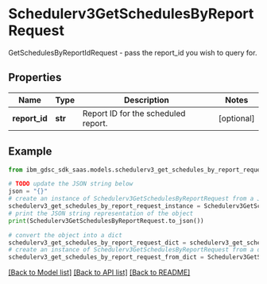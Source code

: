 # Schedulerv3GetSchedulesByReportRequest

GetSchedulesByReportIdRequest - pass the report_id you wish to query for.

## Properties

Name | Type | Description | Notes
------------ | ------------- | ------------- | -------------
**report_id** | **str** | Report ID for the scheduled report. | [optional] 

## Example

```python
from ibm_gdsc_sdk_saas.models.schedulerv3_get_schedules_by_report_request import Schedulerv3GetSchedulesByReportRequest

# TODO update the JSON string below
json = "{}"
# create an instance of Schedulerv3GetSchedulesByReportRequest from a JSON string
schedulerv3_get_schedules_by_report_request_instance = Schedulerv3GetSchedulesByReportRequest.from_json(json)
# print the JSON string representation of the object
print(Schedulerv3GetSchedulesByReportRequest.to_json())

# convert the object into a dict
schedulerv3_get_schedules_by_report_request_dict = schedulerv3_get_schedules_by_report_request_instance.to_dict()
# create an instance of Schedulerv3GetSchedulesByReportRequest from a dict
schedulerv3_get_schedules_by_report_request_from_dict = Schedulerv3GetSchedulesByReportRequest.from_dict(schedulerv3_get_schedules_by_report_request_dict)
```
[[Back to Model list]](../README.md#documentation-for-models) [[Back to API list]](../README.md#documentation-for-api-endpoints) [[Back to README]](../README.md)


